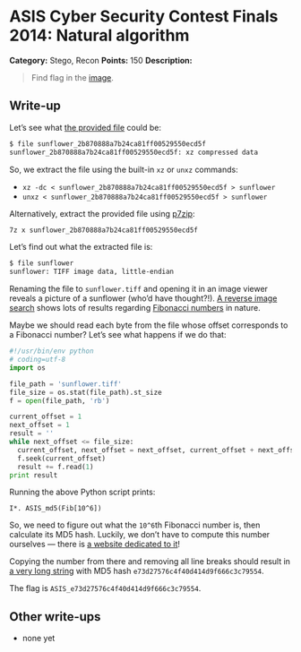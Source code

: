 # ASIS Cyber Security Contest Finals 2014: Natural algorithm

**Category:** Stego, Recon
**Points:** 150
**Description:**

> Find flag in the [image](sunflower_2b870888a7b24ca81ff00529550ecd5f).

## Write-up

Let’s see what [the provided file](sunflower_2b870888a7b24ca81ff00529550ecd5f) could be:

```bash
$ file sunflower_2b870888a7b24ca81ff00529550ecd5f
sunflower_2b870888a7b24ca81ff00529550ecd5f: xz compressed data
```

So, we extract the file using the built-in `xz` or `unxz` commands:

* `xz -dc < sunflower_2b870888a7b24ca81ff00529550ecd5f > sunflower`
* `unxz < sunflower_2b870888a7b24ca81ff00529550ecd5f > sunflower`

Alternatively, extract the provided file using [p7zip](http://p7zip.sourceforge.net/):

```bash
7z x sunflower_2b870888a7b24ca81ff00529550ecd5f
```

Let’s find out what the extracted file is:

```bash
$ file sunflower
sunflower: TIFF image data, little-endian
```

Renaming the file to `sunflower.tiff` and opening it in an image viewer reveals a picture of a sunflower (who’d have thought?!). [A reverse image search](https://goo.gl/XVhPvX) shows lots of results regarding [Fibonacci numbers](https://en.wikipedia.org/wiki/Fibonacci_number) in nature.

Maybe we should read each byte from the file whose offset corresponds to a Fibonacci number? Let’s see what happens if we do that:

```python
#!/usr/bin/env python
# coding=utf-8
import os

file_path = 'sunflower.tiff'
file_size = os.stat(file_path).st_size
f = open(file_path, 'rb')

current_offset = 1
next_offset = 1
result = ''
while next_offset <= file_size:
  current_offset, next_offset = next_offset, current_offset + next_offset
  f.seek(current_offset)
  result += f.read(1)
print result
```

Running the above Python script prints:

```
I*. ASIS_md5(Fib[10^6])
```

So, we need to figure out what the `10^6`th Fibonacci number is, then calculate its MD5 hash. Luckily, we don’t have to compute this number ourselves — there is [a website dedicated to it](http://www.upl.cs.wisc.edu/~bethenco/fibo/)!

Copying the number from there and removing all line breaks should result in [a very long string](https://gist.githubusercontent.com/anonymous/e787672f2f174db5e9cd/raw/2dca7ad19e560fafb5f5d4f8a1246a983891cf16/fibonacci-1000000.txt) with MD5 hash `e73d27576c4f40d414d9f666c3c79554`.

The flag is `ASIS_e73d27576c4f40d414d9f666c3c79554`.

## Other write-ups

* none yet
